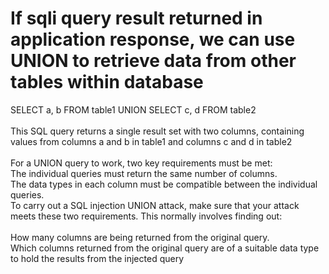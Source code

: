 # If sqli query result returned in application response, we can use UNION to retrieve data from other tables within database

SELECT a, b FROM table1 UNION SELECT c, d FROM table2
<br><br>
This SQL query returns a single result set with two columns, containing values from columns a and b in table1 and columns c and d in table2
<br><br>
For a UNION query to work, two key requirements must be met:
<br>
The individual queries must return the same number of columns.
<br>
The data types in each column must be compatible between the individual queries.
<br>
To carry out a SQL injection UNION attack, make sure that your attack meets these two requirements. This normally involves finding out:
<br><br>
How many columns are being returned from the original query.
<br>
Which columns returned from the original query are of a suitable data type to hold the results from the injected query
